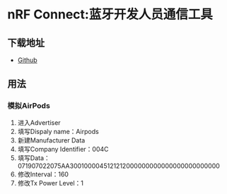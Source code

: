 # nRF Connect:蓝牙开发人员通信工具
## 下载地址
- [Github](https://github.com/NordicSemiconductor/Android-nRF-Connect)

## 用法
### 模拟AirPods
1. 进入Advertiser
2. 填写Dispaly name：Airpods
3. 新建Manufacturer Data
4. 填写Company Identifier：004C
5. 填写Data：071907022075AA3001000045121212000000000000000000000000
6. 修改Interval：160
7. 修改Tx Power Level：1